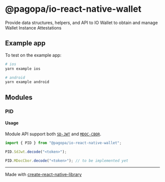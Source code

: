 # @pagopa/io-react-native-wallet

Provide data structures, helpers, and API to IO Wallet to obtain and manage Wallet Instance Attestations


## Example app
To test on the example app:

```sh
# ios
yarn example ios

# android
yarn example android
```

## Modules

### PID

#### Usage
Module API support both [`SD-JWT`](https://italia.github.io/eidas-it-wallet-docs/en/pid-data-model.html#id1) and [`MDOC-CBOR`](https://italia.github.io/eidas-it-wallet-docs/en/pid-data-model.html#mdoc-cbor).

```ts
import { PID } from "@pagopa/io-react-native-wallet";

PID.SdJwt.decode("<token>");

PID.MDocCbor.decode("<token>"); // to be implemented yet
```



---

Made with [create-react-native-library](https://github.com/callstack/react-native-builder-bob)

